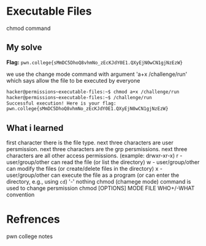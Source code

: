 # Executable Files
chmod command

## My solve
**Flag:** `pwn.college{sMmDC5DhoQ8vhmNo_zEcKJdY0E1.QXyEjN0wCN1gjNzEzW}`

we use the change mode command with argument 'a+x /challenge/run' which says allow the file to be executed by everyone

```bash
hacker@permissions~executable-files:~$ chmod a+x /challenge/run
hacker@permissions~executable-files:~$ /challenge/run
Successful execution! Here is your flag:
pwn.college{sMmDC5DhoQ8vhmNo_zEcKJdY0E1.QXyEjN0wCN1gjNzEzW}
```

## What i learned
first character there is the file type. next three characters are user persmission. next three characters are the grp persmissions. next three characters are all other access permissions. (example: drwxr-xr-x)
r - user/group/other can read the file (or list the directory)
w - user/group/other can modify the files (or create/delete files in the directory)
x - user/group/other can execute the file as a program (or can enter the directory, e.g., using `cd`)
'-' nothing 
chmod (chamege mode) command is used to change persmission 
chmod [OPTIONS] MODE FILE
WHO+/-WHAT convention

# Refrences
pwn college notes